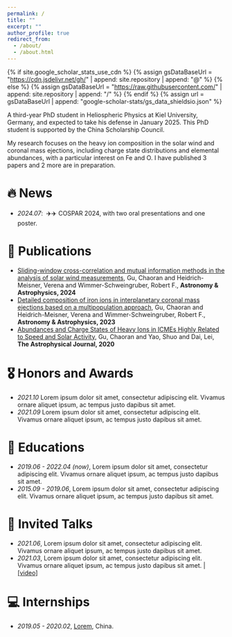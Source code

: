```yaml
---
permalink: /
title: ""
excerpt: ""
author_profile: true
redirect_from: 
  - /about/
  - /about.html
---
```


{% if site.google_scholar_stats_use_cdn %}
{% assign gsDataBaseUrl = "https://cdn.jsdelivr.net/gh/" | append: site.repository | append: "@" %}
{% else %}
{% assign gsDataBaseUrl = "https://raw.githubusercontent.com/" | append: site.repository | append: "/" %}
{% endif %}
{% assign url = gsDataBaseUrl | append: "google-scholar-stats/gs_data_shieldsio.json" %}

<span class='anchor' id='about-me'></span>

A third-year PhD student in Heliospheric Physics at Kiel University, Germany, and expected to take his defense in January 2025.
This PhD student is supported by the China Scholarship Council.

My research focuses on the heavy ion composition in the solar wind and coronal mass ejections, including charge state distributions and elemental abundances, with a particular interest on Fe and O.  I have published 3 papers and 2 more are in preparation.

# 🔥 News
- *2024.07*: &nbsp;✈️✈️ COSPAR 2024, with two oral presentations and one poster. 


# 📝 Publications 
- [Sliding-window cross-correlation and mutual information methods in the analysis of solar wind measurements](http://dx.doi.org/10.1051/0004-6361/202348703), 
  Gu, Chaoran and Heidrich-Meisner, Verena and Wimmer-Schweingruber, Robert F., **Astronomy &amp; Astrophysics, 2024**
- [Detailed composition of iron ions in interplanetary coronal mass ejections based on a multipopulation approach](http://dx.doi.org/10.1051/0004-6361/202245500), 
  Gu, Chaoran and Heidrich-Meisner, Verena and Wimmer-Schweingruber, Robert F., **Astronomy &amp; Astrophysics, 2023**
- [Abundances and Charge States of Heavy Ions in ICMEs Highly Related to Speed and Solar Activity](http://dx.doi.org/10.3847/1538-4357/aba7b8), 
  Gu, Chaoran and Yao, Shuo and Dai, Lei, **The Astrophysical Journal, 2020**

# 🎖 Honors and Awards
- *2021.10* Lorem ipsum dolor sit amet, consectetur adipiscing elit. Vivamus ornare aliquet ipsum, ac tempus justo dapibus sit amet. 
- *2021.09* Lorem ipsum dolor sit amet, consectetur adipiscing elit. Vivamus ornare aliquet ipsum, ac tempus justo dapibus sit amet. 

# 📖 Educations
- *2019.06 - 2022.04 (now)*, Lorem ipsum dolor sit amet, consectetur adipiscing elit. Vivamus ornare aliquet ipsum, ac tempus justo dapibus sit amet. 
- *2015.09 - 2019.06*, Lorem ipsum dolor sit amet, consectetur adipiscing elit. Vivamus ornare aliquet ipsum, ac tempus justo dapibus sit amet. 

# 💬 Invited Talks
- *2021.06*, Lorem ipsum dolor sit amet, consectetur adipiscing elit. Vivamus ornare aliquet ipsum, ac tempus justo dapibus sit amet. 
- *2021.03*, Lorem ipsum dolor sit amet, consectetur adipiscing elit. Vivamus ornare aliquet ipsum, ac tempus justo dapibus sit amet.  \| [\[video\]](https://github.com/)

# 💻 Internships
- *2019.05 - 2020.02*, [Lorem](https://github.com/), China.
